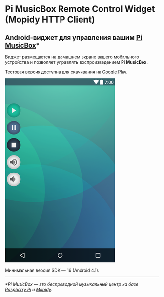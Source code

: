 # Pi MusicBox Remote Control Widget (Mopidy HTTP Client)

## Android-виджет для управления вашим [Pi MusicBox](http://www.pimusicbox.com/)*

Виджет размещается на домашнем экране вашего мобильного устройства и позволяет управлять воспроизведением **Pi MusicBox**.

Тестовая версия доступна для скачивания на [Google Play](https://play.google.com/apps/testing/space.leje.musicboxcontrol).

![MusicBox Remote Control Widget](https://github.com/leje-space/musicbox-control/raw/master/images/preview.png)

Минимальная версия SDK — 16 (Android 4.1).

**********************

*\*Pi MusicBox — это беспроводной музыкальный центр на базе [Raspberry Pi](https://ru.wikipedia.org/wiki/Raspberry_Pi) и [Mopidy](https://www.mopidy.com/).*
